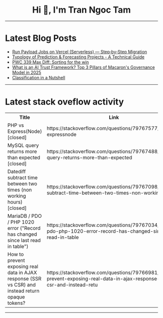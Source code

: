 <h1 align="center">Hi 👋, I'm Tran Ngoc Tam</h1>

---

# Latest Blog Posts 
<!-- BLOG-POST-LIST:START -->
- [Run Payload Jobs on Vercel &lpar;Serverless&rpar; — Step‑by‑Step Migration](https://dev.to/aaronksaunders/run-payload-jobs-on-vercel-serverless-step-by-step-migration-aj9)
- [Typology of Prediction &amp; Forecasting Projects - A Technical Guide](https://dev.to/bigdexter/typology-of-prediction-forecasting-projects-a-technical-guide-1402)
- [PWC 339 Max Diff: Sorting for the win](https://dev.to/boblied/pwc-339-max-diff-sorting-for-the-win-43c8)
- [What is an AI Trust Framework? Top 3 Pillars of Macaron&#39;s Governance Model in 2025](https://dev.to/sande_isido_5f25353ee9e68/what-is-an-ai-trust-framework-top-3-pillars-of-macarons-governance-model-in-2025-3383)
- [Classification in a Nutshell](https://dev.to/vaishakhvipin/classification-in-a-nutshell-4b5g)
<!-- BLOG-POST-LIST:END -->

---

# Latest stack oveflow activity
<table>
  <tr><th>Title</th><th>Link</th></tr>
  <!-- STACKOVERFLOW:START --><tr><td>PHP vs Express&lpar;Node&rpar; [closed]</td><td>https://stackoverflow.com/questions/79767577/php-vs-expressnode</td></tr><tr><td>MySQL query returns more than expected [closed]</td><td>https://stackoverflow.com/questions/79767488/mysql-query-returns-more-than-expected</td></tr><tr><td>Datediff subtract time between two times &lpar;non working hours&rpar; [closed]</td><td>https://stackoverflow.com/questions/79767098/datediff-subtract-time-between-two-times-non-working-hours</td></tr><tr><td>MariaDB / PDO / PHP 1020 error &lpar;&quot;Record has changed since last read in table&quot;&rpar;</td><td>https://stackoverflow.com/questions/79767034/mariadb-pdo-php-1020-error-record-has-changed-since-last-read-in-table</td></tr><tr><td>How to prevent exposing real data in AJAX response &lpar;SSR vs CSR&rpar; and instead return opaque tokens?</td><td>https://stackoverflow.com/questions/79766981/how-to-prevent-exposing-real-data-in-ajax-response-ssr-vs-csr-and-instead-retu</td></tr><!-- STACKOVERFLOW:END -->
</table>

---


